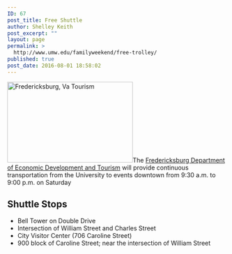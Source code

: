 ```yaml
---
ID: 67
post_title: Free Shuttle
author: Shelley Keith
post_excerpt: ""
layout: page
permalink: >
  http://www.umw.edu/familyweekend/free-trolley/
published: true
post_date: 2016-08-01 18:58:02
---
```

<img class="alignright size-full wp-image-68" src="http://www.umw.edu/familyweekend/wp-content/uploads/sites/25/2016/08/fburgva.png" alt="Fredericksburg, Va Tourism" width="288" height="185" />The <a href="http://www.fredericksburgva.com/">Fredericksburg Department of Economic Development and Tourism</a> will provide continuous transportation from the University to events downtown from 9:30 a.m. to 9:00 p.m. on Saturday
<h2>Shuttle Stops</h2>
<ul>
 	<li>Bell Tower on Double Drive</li>
 	<li>Intersection of William Street and Charles Street</li>
 	<li>City Visitor Center (706 Caroline Street)</li>
 	<li>900 block of Caroline Street; near the intersection of William Street</li>
</ul>